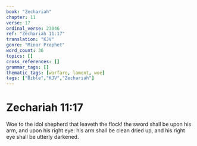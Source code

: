 ```yaml
---
book: "Zechariah"
chapter: 11
verse: 17
ordinal_verse: 23046
ref: "Zechariah 11:17"
translation: "KJV"
genre: "Minor Prophet"
word_count: 36
topics: []
cross_references: []
grammar_tags: []
thematic_tags: [warfare, lament, woe]
tags: ["Bible","KJV","Zechariah"]
---
```


# Zechariah 11:17

Woe to the idol shepherd that leaveth the flock! the sword shall be upon his arm, and upon his right eye: his arm shall be clean dried up, and his right eye shall be utterly darkened.
